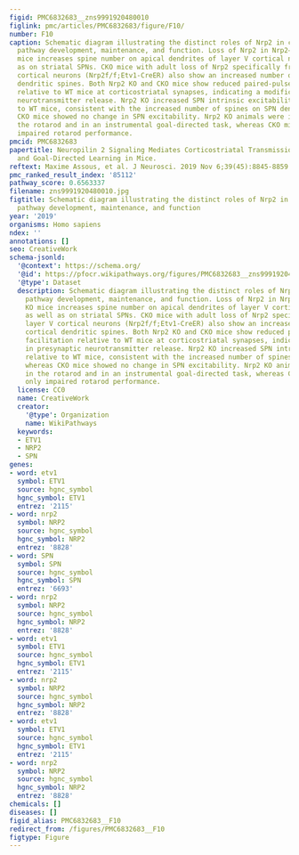 ```yaml
---
figid: PMC6832683__zns9991920480010
figlink: pmc/articles/PMC6832683/figure/F10/
number: F10
caption: Schematic diagram illustrating the distinct roles of Nrp2 in corticostriatal
  pathway development, maintenance, and function. Loss of Nrp2 in Nrp2−/− global KO
  mice increases spine number on apical dendrites of layer V cortical neurons as well
  as on striatal SPNs. CKO mice with adult loss of Nrp2 specifically from layer V
  cortical neurons (Nrp2f/f;Etv1-CreER) also show an increased number of cortical
  dendritic spines. Both Nrp2 KO and CKO mice show reduced paired-pulse facilitation
  relative to WT mice at corticostriatal synapses, indicating a modification in presynaptic
  neurotransmitter release. Nrp2 KO increased SPN intrinsic excitability relative
  to WT mice, consistent with the increased number of spines on SPN dendrites, whereas
  CKO mice showed no change in SPN excitability. Nrp2 KO animals were impaired in
  the rotarod and in an instrumental goal-directed task, whereas CKO mice showed only
  impaired rotarod performance.
pmcid: PMC6832683
papertitle: Neuropilin 2 Signaling Mediates Corticostriatal Transmission, Spine Maintenance,
  and Goal-Directed Learning in Mice.
reftext: Maxime Assous, et al. J Neurosci. 2019 Nov 6;39(45):8845-8859.
pmc_ranked_result_index: '85112'
pathway_score: 0.6563337
filename: zns9991920480010.jpg
figtitle: Schematic diagram illustrating the distinct roles of Nrp2 in corticostriatal
  pathway development, maintenance, and function
year: '2019'
organisms: Homo sapiens
ndex: ''
annotations: []
seo: CreativeWork
schema-jsonld:
  '@context': https://schema.org/
  '@id': https://pfocr.wikipathways.org/figures/PMC6832683__zns9991920480010.html
  '@type': Dataset
  description: Schematic diagram illustrating the distinct roles of Nrp2 in corticostriatal
    pathway development, maintenance, and function. Loss of Nrp2 in Nrp2−/− global
    KO mice increases spine number on apical dendrites of layer V cortical neurons
    as well as on striatal SPNs. CKO mice with adult loss of Nrp2 specifically from
    layer V cortical neurons (Nrp2f/f;Etv1-CreER) also show an increased number of
    cortical dendritic spines. Both Nrp2 KO and CKO mice show reduced paired-pulse
    facilitation relative to WT mice at corticostriatal synapses, indicating a modification
    in presynaptic neurotransmitter release. Nrp2 KO increased SPN intrinsic excitability
    relative to WT mice, consistent with the increased number of spines on SPN dendrites,
    whereas CKO mice showed no change in SPN excitability. Nrp2 KO animals were impaired
    in the rotarod and in an instrumental goal-directed task, whereas CKO mice showed
    only impaired rotarod performance.
  license: CC0
  name: CreativeWork
  creator:
    '@type': Organization
    name: WikiPathways
  keywords:
  - ETV1
  - NRP2
  - SPN
genes:
- word: etv1
  symbol: ETV1
  source: hgnc_symbol
  hgnc_symbol: ETV1
  entrez: '2115'
- word: nrp2
  symbol: NRP2
  source: hgnc_symbol
  hgnc_symbol: NRP2
  entrez: '8828'
- word: SPN
  symbol: SPN
  source: hgnc_symbol
  hgnc_symbol: SPN
  entrez: '6693'
- word: nrp2
  symbol: NRP2
  source: hgnc_symbol
  hgnc_symbol: NRP2
  entrez: '8828'
- word: etv1
  symbol: ETV1
  source: hgnc_symbol
  hgnc_symbol: ETV1
  entrez: '2115'
- word: nrp2
  symbol: NRP2
  source: hgnc_symbol
  hgnc_symbol: NRP2
  entrez: '8828'
- word: etv1
  symbol: ETV1
  source: hgnc_symbol
  hgnc_symbol: ETV1
  entrez: '2115'
- word: nrp2
  symbol: NRP2
  source: hgnc_symbol
  hgnc_symbol: NRP2
  entrez: '8828'
chemicals: []
diseases: []
figid_alias: PMC6832683__F10
redirect_from: /figures/PMC6832683__F10
figtype: Figure
---
```

